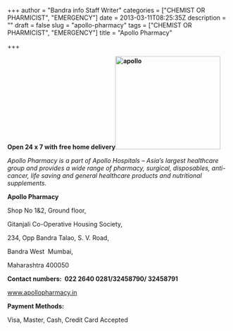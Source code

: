 +++
author = "Bandra info Staff Writer"
categories = ["CHEMIST OR PHARMICIST", "EMERGENCY"]
date = 2013-03-11T08:25:35Z
description = ""
draft = false
slug = "apollo-pharmacy"
tags = ["CHEMIST OR PHARMICIST", "EMERGENCY"]
title = "Apollo Pharmacy"

+++


<p><strong>Open 24 x 7 with free home delivery<a href="https://i0.wp.com/bandra.info/wp-content/uploads/2013/04/apollo.jpg?ssl=1"><img loading="lazy" class="size-full wp-image-533 alignright" alt="apollo" src="https://i0.wp.com/bandra.info/wp-content/uploads/2013/04/apollo.jpg?resize=239%2C211&#038;ssl=1" width="239" height="211" data-recalc-dims="1" /></a></strong></p>
<p><em>Apollo Pharmacy is a part of Apollo Hospitals &#8211; Asia&#8217;s largest healthcare group and provides a wide range of pharmacy, surgical, disposables, anti-cancer, life saving and general healthcare products and nutritional supplements.</em></p>
<p><strong>Apollo Pharmacy</strong></p>
<p>Shop No 1&amp;2, Ground floor,</p>
<p>Gitanjali Co-Operative Housing Society,</p>
<p>234, Opp Bandra Talao, S. V. Road,</p>
<p>Bandra West  Mumbai,</p>
<p>Maharashtra 400050</p>
<p><strong>Contact numbers:  022 2640 0281/32458790/ 32458791</strong></p>
<p><a href="https://www.justdial.com/website.php?web=d3d3LmFwb2xsb3BoYXJtYWN5Lmlu&amp;city=Mumbai&amp;search=Apollo-Pharmacy-%3Cnear%3E-Bandra-Talao-Bandra-West&amp;where=Bandra-West">www.apollopharmacy.in</a></p>
<p><b>Payment Methods: </b></p>
<p>Visa, Master, Cash, Credit Card Accepted</p>



